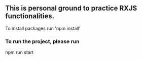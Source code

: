 ## This is personal ground to practice RXJS functionalities.

To install packages run 'npm install'

### To run the project, please run

npm run start
